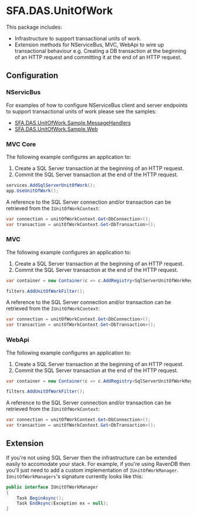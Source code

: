 # SFA.DAS.UnitOfWork

This package includes:

* Infrastructure to support transactional units of work.
* Extension methods for NServiceBus, MVC, WebApi to wire up transactional behaviour e.g. Creating a DB transaction at the beginning of an HTTP request and committing it at the end of an HTTP request.

## Configuration

### NServicBus

For examples of how to configure NServiceBus client and server endpoints to support transactional units of work please see the samples:

* [SFA.DAS.UnitOfWork.Sample.MessageHandlers]
* [SFA.DAS.UnitOfWork.Sample.Web]

### MVC Core

The following example configures an application to:

1. Create a SQL Server transaction at the beginning of an HTTP request.
2. Commit the SQL Server transaction at the end of the HTTP request.

```c#
services.AddSqlServerUnitOfWork();
app.UseUnitOfWork();
```

A reference to the SQL Server connection and/or transaction can be retrieved from the `IUnitOfWorkContext`:

```c#
var connection = unitOfWorkContext.Get<DbConnection>();
var transaction = unitOfWorkContext.Get<DbTransaction>();
```

### MVC

The following example configures an application to:

1. Create a SQL Server transaction at the beginning of an HTTP request.
2. Commit the SQL Server transaction at the end of the HTTP request.

```c#
var container = new Container(c => c.AddRegistry<SqlServerUnitOfWorkRegistry>());

filters.AddUnitOfWorkFilter();
```

A reference to the SQL Server connection and/or transaction can be retrieved from the `IUnitOfWorkContext`:

```c#
var connection = unitOfWorkContext.Get<DbConnection>();
var transaction = unitOfWorkContext.Get<DbTransaction>();
```

### WebApi

The following example configures an application to:

1. Create a SQL Server transaction at the beginning of an HTTP request.
2. Commit the SQL Server transaction at the end of the HTTP request.

```c#
var container = new Container(c => c.AddRegistry<SqlServerUnitOfWorkRegistry>());

filters.AddUnitOfWorkFilter();
```

A reference to the SQL Server connection and/or transaction can be retrieved from the `IUnitOfWorkContext`:

```c#
var connection = unitOfWorkContext.Get<DbConnection>();
var transaction = unitOfWorkContext.Get<DbTransaction>();
```

## Extension

If you're not using SQL Server then the infrastructure can be extended easily to accomodate your stack. For example, if you're using RavenDB then you'll just need to add a custom implementation of `IUnitOfWorkManager`. `IUnitOfWorkManagers`'s signature currently looks like this:

```c#
public interface IUnitOfWorkManager
{
    Task BeginAsync();
    Task EndAsync(Exception ex = null);
}
```

[SFA.DAS.UnitOfWork.Sample.MessageHandlers]: https://github.com/SkillsFundingAgency/das-shared-packages/tree/master/SFA.DAS.UnitOfWork/SFA.DAS.UnitOfWork.Sample.MessageHandlers
[SFA.DAS.UnitOfWork.Sample.Web]: https://github.com/SkillsFundingAgency/das-shared-packages/tree/master/SFA.DAS.UnitOfWork/SFA.DAS.UnitOfWork.Sample.Web